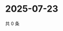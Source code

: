 # 2025-07-23

共 0 条

<!-- BEGIN ZHIHUQUESTIONS -->
<!-- 最后更新时间 Wed Jul 23 2025 17:18:00 GMT+0800 (China Standard Time) -->

<!-- END ZHIHUQUESTIONS -->

